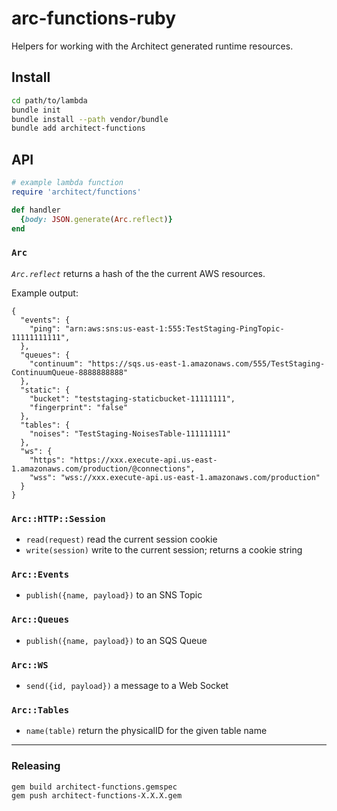# arc-functions-ruby

Helpers for working with the Architect generated runtime resources.

## Install

```bash
cd path/to/lambda
bundle init
bundle install --path vendor/bundle 
bundle add architect-functions
```

## API

```ruby
# example lambda function
require 'architect/functions'

def handler
  {body: JSON.generate(Arc.reflect)}
end
```

### `Arc`

*`Arc.reflect`* returns a hash of the the current AWS resources.

Example output:
```
{
  "events": {
    "ping": "arn:aws:sns:us-east-1:555:TestStaging-PingTopic-11111111111",
  },
  "queues": {
    "continuum": "https://sqs.us-east-1.amazonaws.com/555/TestStaging-ContinuumQueue-8888888888"
  },
  "static": {
    "bucket": "teststaging-staticbucket-11111111",
    "fingerprint": "false"
  },
  "tables": {
    "noises": "TestStaging-NoisesTable-111111111"
  },
  "ws": {
    "https": "https://xxx.execute-api.us-east-1.amazonaws.com/production/@connections",
    "wss": "wss://xxx.execute-api.us-east-1.amazonaws.com/production"
  }
}
```

### `Arc::HTTP::Session`

- `read(request)` read the current session cookie
- `write(session)` write to the current session; returns a cookie string

### `Arc::Events`

- `publish({name, payload})` to an SNS Topic

### `Arc::Queues`

- `publish({name, payload})` to an SQS Queue 

### `Arc::WS`

- `send({id, payload})` a message to a Web Socket

### `Arc::Tables`

- `name(table)` return the physicalID for the given table name


---

### Releasing

```bash
gem build architect-functions.gemspec
gem push architect-functions-X.X.X.gem
```
